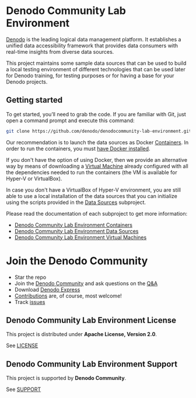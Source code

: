 <!--
title: 'Denodo Community Lab Environment'
description: 'This project maintains some sample data sources that can be used to build a local testing environment of different technologies that can be used later for Denodo training, for testing purposes or for having a base for your Denodo projects.
layout: Doc
authorLink: ''
authorName: 'Denodo Community'
authorAvatar: ''
collaborators: Victoria Margret, Ajay Kumar, Sarath Chandran
-->

# Denodo Community Lab Environment

[Denodo](https://www.denodo.com/) is the leading logical data management platform. It establishes a unified data accessibility framework that provides data consumers with real-time insights from diverse data sources.

This project maintains some sample data sources that can be used to build a local testing environment of different technologies that can be used later for Denodo training, for testing purposes or for having a base for your Denodo projects.

## Getting started

To get started, you’ll need to grab the code. If you are familiar with Git, just open a command prompt and execute this command:

```bash
git clone https://github.com/denodo/denodocommunity-lab-environment.git
```

Our recommendation is to launch the data sources as Docker [Containers](./lab-environment-containers/). In order to run the containers, you must [have Docker installed](https://www.docker.com/community-edition#/download).

If you don't have the option of using Docker, then we provide an alternative way by means of downloading a [Virtual Machine](./lab-environment-vm/) already configured with all the dependencies needed to run the containers (the VM is available for Hyper-V or VirtualBox).

In case you don't have a VirtualBox of Hyper-V environment, you are still able to use a local installation of the data sources that you can initialize using the scripts provided in the [Data Sources](./lab-environment-sources/) subproject.

Please read the documentation of each subproject to get more information: 

* [Denodo Community Lab Environment Containers](./lab-environment-containers/README.md)
* [Denodo Community Lab Environment Data Sources](./lab-environment-sources/README.md)
* [Denodo Community Lab Environment Virtual Machines](./lab-environment-vm/README.md)

# Join the Denodo Community

- Star the repo
- Join the [Denodo Community](https://community.denodo.com/) and ask questions on the [Q&A](https://community.denodo.com/answers)
- Download [Denodo Express](https://community.denodo.com/express/download)
- [Contributions](https://github.com/denodo/denodocommunity-lab-environment/contribute) are, of course, most welcome! 
- Track [issues](https://github.com/denodo/denodocommunity-lab-environment/issues/new/choose) 

## Denodo Community Lab Environment License

This project is distributed under **Apache License, Version 2.0**. 

See [LICENSE](LICENSE)

## Denodo Community Lab Environment Support

This project is supported by **Denodo Community**. 

See [SUPPORT](SUPPORT.md)

